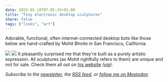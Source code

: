 ```yaml
---
date: 2023-05-18T07:05:25+01:00
title: "Tiny electronic desktop sculptures"
share: false
tags: ["links", "art"]
---
```

Adorable, functional, often internet-connected desktop bots like those below are hand-crafted by Mohit Bhoite in San
Francisco, California.

![](/images/bhoite-sculptures-01.jpg)
![](/images/bhoite-sculptures-02.jpg)
It pleasantly surprised me that they're built as a purely artistic expression. All sculptures (as Mohit rightfully refers
to them) are unique and not for sale. Check them all out on [his website][1] *([via][2])*.

*Subscribe to the [newsletter][nl], the [RSS feed][rss], or [follow me on Mastodon][m]*

 [1]: https://www.bhoite.com
 [2]: https://kottke.org/23/05/tiny-electronic-desktop-sculptures
 [rss]: https://nicolaiarocci.com/index.xml
 [m]: https://fosstodon.org/@nicola
 [nl]: https://nicolaiarocci.substack.com
